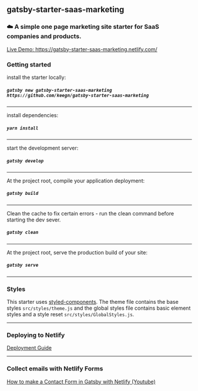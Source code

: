 ## gatsby-starter-saas-marketing

### ☁️ A simple one page marketing site starter for SaaS companies and products.

[Live Demo: https://gatsby-starter-saas-marketing.netlify.com/ ](https://gatsby-starter-saas-marketing.netlify.com/)

### Getting started

install the starter locally:
##### `gatsby new gatsby-starter-saas-marketing https://github.com/keegn/gatsby-starter-saas-marketing`
---
install dependencies: 
##### `yarn install`
---
start the development server:
##### `gatsby develop`
---
At the project root, compile your application deployment:
##### `gatsby build`
---
Clean the cache to fix certain errors - run the clean command before starting the dev sever.
#####  `gatsby clean`
---
At the project root, serve the production build of your site:
##### `gatsby serve`
---
### Styles

This starter uses [styled-components](https://www.styled-components.com/). The theme file contains the base styles `src/styles/theme.js` and the global styles file contains basic element styles and a style reset `src/styles/GlobalStyles.js`.

---

### Deploying to Netlify

[Deployment Guide](http://gatsbyjs.org/docs/deploying-to-netlify)

---
### Collect emails with Netlify Forms

[How to make a Contact Form in Gatsby with Netlify (Youtube)](https://www.youtube.com/watch?v=hF7xJhzrr9s&feature=emb_title)

